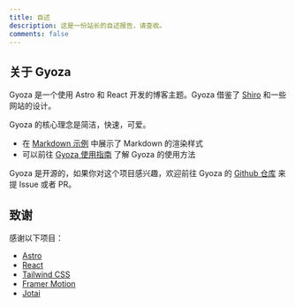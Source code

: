 ```yaml
---
title: 自述
description: 这是一份站长的自述报告，请查收。
comments: false
---
```


## 关于 Gyoza

Gyoza 是一个使用 Astro 和 React 开发的博客主题。Gyoza 借鉴了 [Shiro](https://github.com/innei/Shiro) 和一些网站的设计。

Gyoza 的核心理念是简洁，快速，可爱。

- 在 [Markdown 示例](/posts/markdown) 中展示了 Markdown 的渲染样式
- 可以前往 [Gyoza 使用指南](/posts/guide) 了解 Gyoza 的使用方法

Gyoza 是开源的，如果你对这个项目感兴趣，欢迎前往 Gyoza 的 [Github 仓库](https://github.com/lxchapu/astro-gyoza) 来提 Issue 或者 PR。

## 致谢

感谢以下项目：

- [Astro](https://astro.build/)
- [React](https://reactjs.org/)
- [Tailwind CSS](https://tailwindcss.com/)
- [Framer Motion](https://www.framer.com/motion/)
- [Jotai](https://jotai.org/)
